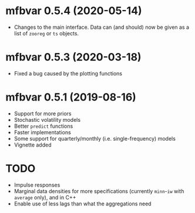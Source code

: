# mfbvar 0.5.4 (2020-05-14)
* Changes to the main interface. Data can (and should) now be given as a list of `zooreg` or `ts` objects.

# mfbvar 0.5.3 (2020-03-18)
* Fixed a bug caused by the plotting functions

# mfbvar 0.5.1 (2019-08-16)
* Support for more priors
* Stochastic volatility models
* Better `predict` functions
* Faster implementations
* Some support for quarterly/monthly (i.e. single-frequency) models
* Vignette added

# TODO
* Impulse responses
* Marginal data densities for more specifications (currently `minn`-`iw` with `average` only), and in C++
* Enable use of less lags than what the aggregations need

